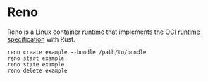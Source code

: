 # Reno

Reno is a Linux container runtime that implements the [OCI runtime specification](https://github.com/opencontainers/runtime-spec) with Rust.

```console
reno create example --bundle /path/to/bundle
reno start example
reno state example
reno delete example
```
